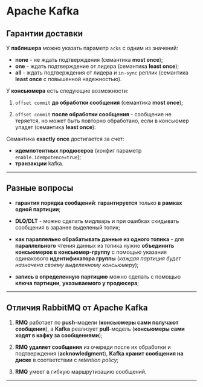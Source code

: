 # Apache Kafka

## Гарантии доставки

У **паблишера** можно указать параметр `acks` с одним из значений:
- **none** - не ждать подтверждения (семантика **most once**);
- **one** - ждать подтверждение от лидера (семантика **least once**);
- **all** - ждать подтверждения от лидера и `in-sync` реплик (семантика **least once** с повышенной надежностью).

У **консьюмера** есть следующие возможности:
1. `offset commit` **до обработки сообщения** (семантика **most once**);

2. `offset commit` **после обработки сообщения** - 
сообщение не теряется, но может быть повторно обработано, если в консьюмер упадет (семантика **least once**):

Семантика **exactly once** достигается за счет:
- **идемпотентных продюсеров** (конфиг параметр `enable.idempotence=true`);
- **транзакции** kafka.
---

## Разные вопросы
* **гарантия порядка сообщений**: **гарантируется** только **в рамках одной партиции**;


* **DLQ/DLT** - можно сделать мидлварь и при ошибках скидывать сообщения в заранее выделеный топик;


* **как параллельно обрабатывать данные из одного топика** - для **параллельного** чтения данных из топика
нужно **объединить консьюмеров в консьюмер-группу** с помощью указания одинакового **идентификатора группы** 
(_каждая партиция будет назначена своему выделенному консьюмеру_);


* **запись в определенную партицию** можно сделать с помощью **ключа партиции**, **указываемого у продюсера**;

---

## Отличия RabbitMQ от Apache Kafka

1. **RMQ** работает по **push**-модели (**консьюмеры сами получают сообщения**), 
а **Kafka** реализует **pull**-модель (**консьюмеры сами ходят в кафку за сообщениями**); 

2. **RMQ удаляет сообщения** из очереди после их обработки и подтверждения (**acknowledgment**),
**Kafka хранит сообщения на диске** в соответствии с _retention policy_;

3. **RMQ** умеет в гибкую маршрутизацию сообщений.
---
